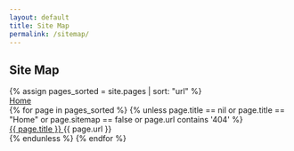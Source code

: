 ```yaml
---
layout: default
title: Site Map
permalink: /sitemap/
---
```


<section class="max-w-3xl mx-auto p-4">
  <h1 class="text-2xl font-bold mb-6">Site Map</h1>
  <div class="flex flex-col gap-4 space-y-2">
    {% assign pages_sorted = site.pages | sort: "url" %}
    <div class="flex gap-4">
          <a href="{{ site.url }}" class="flex-1 no-underline hover:underline">
            Home
          </a>
        </div>
    {% for page in pages_sorted %}
      {% unless page.title == nil or page.title == "Home" or page.sitemap == false or page.url contains '404' %}
        <div class="flex gap-4 ml-4">
          <a href="{{ page.url | relative_url }}" class="flex-1 no-underline hover:underline">
            {{ page.title }}
          </a>
          <span class="w-32 flex-none text-sm">{{ page.url }}</span>
        </div>
      {% endunless %}
    {% endfor %}
  </div>
</section>
